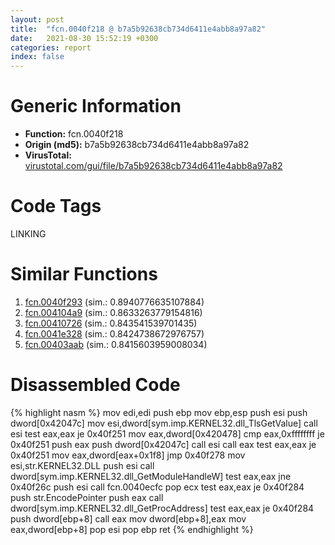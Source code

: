 ```yaml
---
layout: post
title:  "fcn.0040f218 @ b7a5b92638cb734d6411e4abb8a97a82"
date:   2021-08-30 15:52:19 +0300
categories: report
index: false
---
```


# Generic Information
- **Function:** fcn.0040f218
- **Origin (md5):** b7a5b92638cb734d6411e4abb8a97a82
- **VirusTotal:** [virustotal.com/gui/file/b7a5b92638cb734d6411e4abb8a97a82][virustotal_ref]

# Code Tags
<span class="tag" id="LINKING">LINKING</span>


# Similar Functions

1. [fcn.0040f293][similar_1_ref] (sim.: 0.8940776635107884)
2. [fcn.004104a9][similar_2_ref] (sim.: 0.8633263779154816)
3. [fcn.00410726][similar_3_ref] (sim.: 0.843541539701435)
4. [fcn.0041e328][similar_4_ref] (sim.: 0.8424738672976757)
5. [fcn.00403aab][similar_5_ref] (sim.: 0.8415603959008034)


# Disassembled Code

{% highlight nasm %}
mov edi,edi
push ebp
mov ebp,esp
push esi
push dword[0x42047c]
mov esi,dword[sym.imp.KERNEL32.dll_TlsGetValue]
call esi
test eax,eax
je 0x40f251
mov eax,dword[0x420478]
cmp eax,0xffffffff
je 0x40f251
push eax
push dword[0x42047c]
call esi
call eax
test eax,eax
je 0x40f251
mov eax,dword[eax+0x1f8]
jmp 0x40f278
mov esi,str.KERNEL32.DLL
push esi
call dword[sym.imp.KERNEL32.dll_GetModuleHandleW]
test eax,eax
jne 0x40f26c
push esi
call fcn.0040ecfc
pop ecx
test eax,eax
je 0x40f284
push str.EncodePointer
push eax
call dword[sym.imp.KERNEL32.dll_GetProcAddress]
test eax,eax
je 0x40f284
push dword[ebp+8]
call eax
mov dword[ebp+8],eax
mov eax,dword[ebp+8]
pop esi
pop ebp
ret 
{% endhighlight %}


[similar_1_ref]: /report/fcn.0040f293@b7a5b92638cb734d6411e4abb8a97a82
[similar_2_ref]: /report/fcn.004104a9@d9409903542212823b7b4709144a636b
[similar_3_ref]: /report/fcn.00410726@591592f0b79217fc95d61f8c4f595f30
[similar_4_ref]: /report/fcn.0041e328@319cf4affa41f752783e62f81908d682
[similar_5_ref]: /report/fcn.00403aab@eb7f7fa38880dd66bab8caf5987e5b1a
[virustotal_ref]: https://www.virustotal.com/gui/file/b7a5b92638cb734d6411e4abb8a97a82